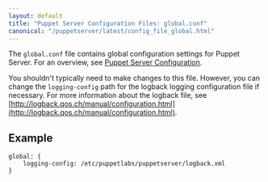 ```yaml
---
layout: default
title: "Puppet Server Configuration Files: global.conf"
canonical: "/puppetserver/latest/config_file_global.html"
---
```


The `global.conf` file contains global configuration settings for Puppet Server. For an overview, see [Puppet Server Configuration](./configuration.html).

You shouldn't typically need to make changes to this file. However, you can change the `logging-config` path for the logback logging configuration file if necessary. For more information about the logback file, see [http://logback.qos.ch/manual/configuration.html](http://logback.qos.ch/manual/configuration.html).

## Example

~~~
global: {
    logging-config: /etc/puppetlabs/puppetserver/logback.xml
}
~~~

